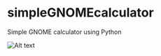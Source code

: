 # simpleGNOMEcalculator
Simple GNOME calculator using Python

![Alt text](http://i.imgur.com/9hwMq2L.png "GNOME Calculator")


